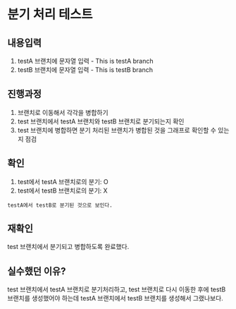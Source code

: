 # 분기 처리 테스트
  ## 내용입력
1. testA 브랜치에 문자열 입력 - This is testA branch
2. testB 브랜치에 문자열 입력 - This is testB branch

  ## 진행과정
  1. 브랜치로 이동해서 각각을 병합하기
  2. test 브랜치에서 testA 브랜치와 testB 브랜치로 분기되는지 확인
  3. test 브랜치에 병합하면 분기 처리된 브랜치가 병합된 것을 그래프로 확인할 수 있는지 점검

  ## 확인
  1. test에서 testA 브랜치로의 분기: O
  2. test에서 testB 브랜치로의 분기: X <br>

    testA에서 testB로 분기된 것으로 보인다.

  ## 재확인
  test 브랜치에서 분기되고 병합하도록 완료했다.

  ## 실수했던 이유?
  test 브랜치에서 testA 브랜치로 분기처리하고, 
  test 브랜치로 다시 이동한 후에 testB 브랜치를 생성했어야 하는데
  testA 브랜치에서 testB 브랜치를 생성해서 그랬나보다.